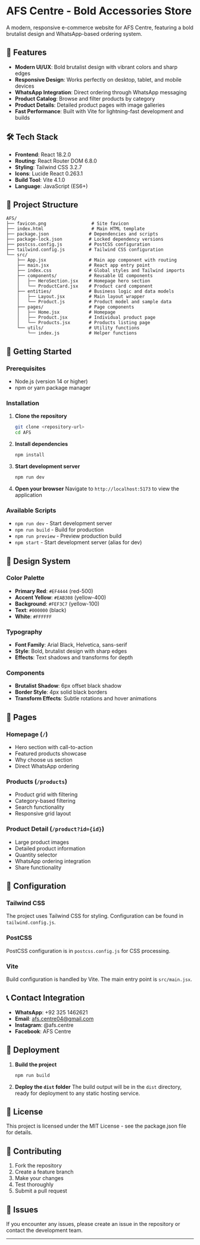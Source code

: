 # AFS Centre - Bold Accessories Store

A modern, responsive e-commerce website for AFS Centre, featuring a bold brutalist design and WhatsApp-based ordering system.

## 🚀 Features

- **Modern UI/UX**: Bold brutalist design with vibrant colors and sharp edges
- **Responsive Design**: Works perfectly on desktop, tablet, and mobile devices
- **WhatsApp Integration**: Direct ordering through WhatsApp messaging
- **Product Catalog**: Browse and filter products by category
- **Product Details**: Detailed product pages with image galleries
- **Fast Performance**: Built with Vite for lightning-fast development and builds

## 🛠️ Tech Stack

- **Frontend**: React 18.2.0
- **Routing**: React Router DOM 6.8.0
- **Styling**: Tailwind CSS 3.2.7
- **Icons**: Lucide React 0.263.1
- **Build Tool**: Vite 4.1.0
- **Language**: JavaScript (ES6+)

## 📁 Project Structure

```
AFS/
├── favicon.png                 # Site favicon
├── index.html                  # Main HTML template
├── package.json               # Dependencies and scripts
├── package-lock.json          # Locked dependency versions
├── postcss.config.js          # PostCSS configuration
├── tailwind.config.js         # Tailwind CSS configuration
└── src/
    ├── App.jsx                # Main app component with routing
    ├── main.jsx               # React app entry point
    ├── index.css              # Global styles and Tailwind imports
    ├── components/            # Reusable UI components
    │   ├── HeroSection.jsx    # Homepage hero section
    │   └── ProductCard.jsx    # Product card component
    ├── entities/              # Business logic and data models
    │   ├── Layout.jsx         # Main layout wrapper
    │   └── Product.js         # Product model and sample data
    ├── pages/                 # Page components
    │   ├── Home.jsx           # Homepage
    │   ├── Product.jsx        # Individual product page
    │   └── Products.jsx       # Products listing page
    └── utils/                 # Utility functions
        └── index.js           # Helper functions
```

## 🚀 Getting Started

### Prerequisites

- Node.js (version 14 or higher)
- npm or yarn package manager

### Installation

1. **Clone the repository**
   ```bash
   git clone <repository-url>
   cd AFS
   ```

2. **Install dependencies**
   ```bash
   npm install
   ```

3. **Start development server**
   ```bash
   npm run dev
   ```

4. **Open your browser**
   Navigate to `http://localhost:5173` to view the application

### Available Scripts

- `npm run dev` - Start development server
- `npm run build` - Build for production
- `npm run preview` - Preview production build
- `npm start` - Start development server (alias for dev)

## 🎨 Design System

### Color Palette
- **Primary Red**: `#EF4444` (red-500)
- **Accent Yellow**: `#EAB308` (yellow-400)
- **Background**: `#FEF3C7` (yellow-100)
- **Text**: `#000000` (black)
- **White**: `#FFFFFF`

### Typography
- **Font Family**: Arial Black, Helvetica, sans-serif
- **Style**: Bold, brutalist design with sharp edges
- **Effects**: Text shadows and transforms for depth

### Components
- **Brutalist Shadow**: 6px offset black shadow
- **Border Style**: 4px solid black borders
- **Transform Effects**: Subtle rotations and hover animations

## 📱 Pages

### Homepage (`/`)
- Hero section with call-to-action
- Featured products showcase
- Why choose us section
- Direct WhatsApp ordering

### Products (`/products`)
- Product grid with filtering
- Category-based filtering
- Search functionality
- Responsive grid layout

### Product Detail (`/product?id={id}`)
- Large product images
- Detailed product information
- Quantity selector
- WhatsApp ordering integration
- Share functionality

## 🔧 Configuration

### Tailwind CSS
The project uses Tailwind CSS for styling. Configuration can be found in `tailwind.config.js`.

### PostCSS
PostCSS configuration is in `postcss.config.js` for CSS processing.

### Vite
Build configuration is handled by Vite. The main entry point is `src/main.jsx`.

## 📞 Contact Integration

- **WhatsApp**: +92 325 1462621
- **Email**: afs.centre04@gmail.com
- **Instagram**: @afs.centre
- **Facebook**: AFS Centre

## 🚀 Deployment

1. **Build the project**
   ```bash
   npm run build
   ```

2. **Deploy the `dist` folder**
   The build output will be in the `dist` directory, ready for deployment to any static hosting service.

## 📄 License

This project is licensed under the MIT License - see the package.json file for details.

## 👥 Contributing

1. Fork the repository
2. Create a feature branch
3. Make your changes
4. Test thoroughly
5. Submit a pull request

## 🐛 Issues

If you encounter any issues, please create an issue in the repository or contact the development team.

---
